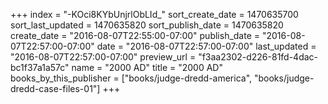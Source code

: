 +++
index = "-KOci8KYbUnjrlObLId_"
sort_create_date = 1470635700
sort_last_updated = 1470635820
sort_publish_date = 1470635820
create_date = "2016-08-07T22:55:00-07:00"
publish_date = "2016-08-07T22:57:00-07:00"
date = "2016-08-07T22:57:00-07:00"
last_updated = "2016-08-07T22:57:00-07:00"
preview_url = "f3aa2302-d226-81fd-4dac-bc1f37a1a57c"
name = "2000 AD"
title = "2000 AD"
books_by_this_publisher = ["books/judge-dredd-america", "books/judge-dredd-case-files-01"]
+++
